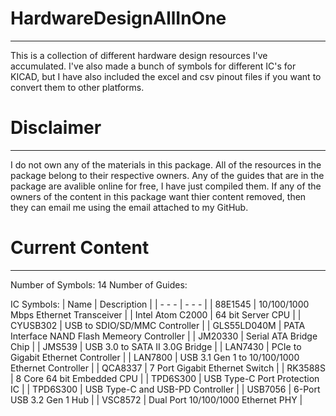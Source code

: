 # HardwareDesignAllInOne
---
This is a collection of different hardware design resources I've accumulated. I've also made a bunch of symbols for different IC's for KICAD, but I have also included the excel and csv pinout files if you want to convert them to other platforms.

# Disclaimer
---
I do not own any of the materials in this package. 
All of the resources in the package belong to their respective owners. 
Any of the guides that are in the package are avalible online for free, I have just compiled them.
If any of the owners of the content in this package want thier content removed, then they can email me using the email attached to my GitHub.

# Current Content
---
Number of Symbols: 14
Number of Guides: 

IC Symbols:
| Name | Description |
| - - - | - - - |
| 88E1545 | 10/100/1000 Mbps Ethernet Transceiver |
| Intel Atom C2000 | 64 bit Server CPU |
| CYUSB302 | USB to SDIO/SD/MMC Controller |
| GLS55LD040M | PATA Interface NAND Flash Memeory Controller |
| JM20330 | Serial ATA Bridge Chip |
| JMS539 | USB 3.0 to SATA II 3.0G Bridge |
| LAN7430 | PCIe to Gigabit Ethernet Controller |
| LAN7800 | USB 3.1 Gen 1 to 10/100/1000 Ethernet Controller |
| QCA8337 | 7 Port Gigabit Ethernet Switch |
| RK3588S | 8 Core 64 bit Embedded CPU |
| TPD6S300 | USB Type-C Port Protection IC  |
| TPD6S300 | USB Type-C and USB-PD Controller |
| USB7056 | 6-Port USB 3.2 Gen 1 Hub |
| VSC8572 | Dual Port 10/100/1000 Ethernet PHY |

